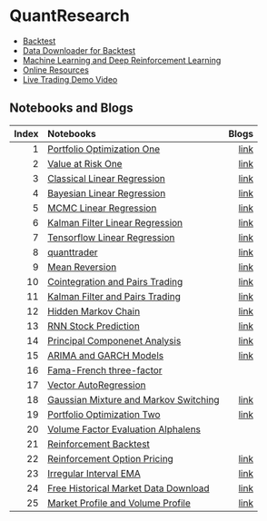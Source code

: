 # QuantResearch

* [Backtest](./backtest)
* [Data Downloader for Backtest](./backtest/hist_downloader.py)
* [Machine Learning and Deep Reinforcement Learning](./ml) 
* [Online Resources](./Resources.md)
* [Live Trading Demo Video](https://youtu.be/CrsrTxqiXNY)

## Notebooks and Blogs

|Index |Notebooks                                                                         |Blogs        |
|----:|:---------------------------------------------------------------------------------|-----------:|
|1 |  [Portfolio Optimization One](./notebooks/portfolio_management_one.py)    |[link](https://letianzj.github.io/portfolio-management-one.html)|
|2 |  [Value at Risk One](./notebooks/value_at_risk_one.py)    |[link](https://letianzj.github.io/value-at-risk-one.html)|
|3 |  [Classical Linear Regression](./notebooks/classical_linear_regression.py)    |[link](https://letianzj.github.io/classical-linear-regression.html)|
|4 |  [Bayesian Linear Regression](./notebooks/bayesian_linear_regression.py)    |[link](https://letianzj.github.io/bayesian-linear-regression.html)|
|5 |  [MCMC Linear Regression](./notebooks/mcmc_linear_regression.py)    |[link](https://letianzj.github.io/mcmc-linear-regression.html)|
|6 |  [Kalman Filter Linear Regression](./notebooks/kalman_filter_linear_regression.py)    |[link](https://letianzj.github.io/kalman-filter-linear-regression.html)|
|7 |  [Tensorflow Linear Regression](./notebooks/tensorflow_linear_regression.ipynb)    |[link](https://letianzj.github.io/tensorflow-linear-regression.html)|
|8 |  [quanttrader](https://github.com/letianzj/quanttrader)    |[link](https://letianzj.github.io/quanttrading-backtest.html)|
|9 |  [Mean Reversion](./notebooks/mean_reversion.py)    |[link](https://letianzj.github.io/mean-reversion.html)|
|10 |  [Cointegration and Pairs Trading](./notebooks/cointegration_pairs_trading.py)    |[link](https://letianzj.github.io/cointegration-pairs-trading.html)|
|11 |  [Kalman Filter and Pairs Trading](./notebooks/pairs_trading_kalman_filter.py)    |[link](https://letianzj.github.io/kalman-filter-pairs-trading.html)|
|12 |  [Hidden Markov Chain](./notebooks/hidden_markov_chain.py)    |[link](https://letianzj.github.io/hidden-markov-chain.html)|
|13 |  [RNN Stock Prediction](./notebooks/rnn_stock_prediction.py)    |[link](https://letianzj.github.io/rnn-stock-prediction.html)|
|14 |  [Principal Componenet Analysis](./notebooks/principal_component_analysis.ipynb)    |[link](https://letianzj.github.io/principal-component-analysis.html)|
|15 |  [ARIMA and GARCH Models](./notebooks/arima_garch.ipynb)    |[link](https://letianzj.github.io/arima-garch-model.html)|
|16 |  [Fama-French three-factor](./notebooks/fama_french.ipynb)    |&nbsp;|
|17 |  [Vector AutoRegression](./notebooks/vector_autoregression.ipynb)    |&nbsp;|
|18 |  [Gaussian Mixture and Markov Switching](./notebooks/gaussian_mixture_markov_switching.ipynb)    |[link](https://letianzj.github.io/gaussian-mixture-markov-regime-switching.html)|
|19 |  [Portfolio Optimization Two](./backtest/portfolio_optimization.py)    |[link](https://letianzj.github.io/portfolio-management-two.html)|
|20 |  [Volume Factor Evaluation Alphalens](./notebooks/volume_factor_alphalens.ipynb)    |&nbsp;|
|21 |  [Reinforcement Backtest](./backtest/trading_env.py)    |&nbsp;|
|22 |  [Reinforcement Option Pricing](./ml/american_option.ipynb)    |[link](https://medium.com/@letian.zj/option-pricing-using-reinforcement-learning-ad2ddca7735b)|
|23 |  [Irregular Interval EMA](https://github.com/letianzj/quanttrader/blob/master/examples/strategy/moving_average_cross_strategy.py)    |[link](https://letianzj.github.io/exponential-moving-average.html)|
|24 |  [Free Historical Market Data Download](./backtest/hist_downloader.py)    |[link](https://medium.com/@letian.zj/free-historical-market-data-download-in-python-74e8edd462cf?source=friends_link&sk=5af814910524a593353ed3146290d50e)|
|25 |  [Market Profile and Volume Profile](./market/market_profile.ipynb)    |[link](https://medium.com/@letian.zj/market-profile-and-volume-profile-in-python-139cb636ece?source=friends_link&sk=fd883f5fefab725f14d6ddbb3d271fa7)|

```python

```